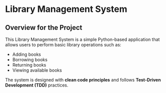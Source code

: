 # Library Management System

## Overview for the Project

This Library Management System is a simple Python-based application that allows users to perform basic library operations such as:

- Adding books
- Borrowing books
- Returning books
- Viewing available books

The system is designed with **clean code principles** and follows **Test-Driven Development (TDD)** practices.
